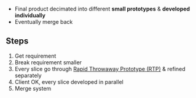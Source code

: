 - Final product decimated into different **small prototypes** & **developed individually**
- Eventually merge back
## Steps
1. Get requirement
2. Break requirement smaller
3. Every slice go through [Rapid Throwaway Prototype (RTP)](Rapid%20Throwaway%20Prototype%20(RTP).md) & refined separately
4. Client OK, every slice developed in parallel
5. Merge system